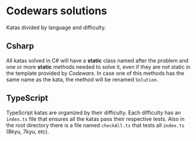 # Codewars solutions

Katas divided by language and difficulty.

## Csharp

All katas solved in C# will have a **static** class named after the problem and one or more **static** methods
needed to solve it, even if they are not static in the template provided by *Codewars*. In case one of this 
methods has the same name as the kata, the method will be renamed `Solution`.

## TypeScript

TypeScript katas are organized by their difficulty. Each difficulty has an `index.ts` file that ensures all the katas pass their respective tests. Also in the root directory there is a file named `checkAll.ts` that tests all `index.ts` (8kyu, 7kyu, etc).
